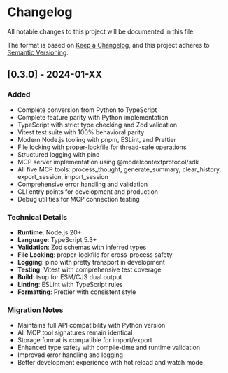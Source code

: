# Changelog

All notable changes to this project will be documented in this file.

The format is based on [Keep a Changelog](https://keepachangelog.com/en/1.0.0/),
and this project adheres to [Semantic Versioning](https://semver.org/spec/v2.0.0.html).

## [0.3.0] - 2024-01-XX

### Added
- Complete conversion from Python to TypeScript
- Complete feature parity with Python implementation
- TypeScript with strict type checking and Zod validation
- Vitest test suite with 100% behavioral parity
- Modern Node.js tooling with pnpm, ESLint, and Prettier
- File locking with proper-lockfile for thread-safe operations
- Structured logging with pino
- MCP server implementation using @modelcontextprotocol/sdk
- All five MCP tools: process_thought, generate_summary, clear_history, export_session, import_session
- Comprehensive error handling and validation
- CLI entry points for development and production
- Debug utilities for MCP connection testing

### Technical Details
- **Runtime**: Node.js 20+
- **Language**: TypeScript 5.3+
- **Validation**: Zod schemas with inferred types
- **File Locking**: proper-lockfile for cross-process safety
- **Logging**: pino with pretty transport in development
- **Testing**: Vitest with comprehensive test coverage
- **Build**: tsup for ESM/CJS dual output
- **Linting**: ESLint with TypeScript rules
- **Formatting**: Prettier with consistent style

### Migration Notes
- Maintains full API compatibility with Python version
- All MCP tool signatures remain identical
- Storage format is compatible for import/export
- Enhanced type safety with compile-time and runtime validation
- Improved error handling and logging
- Better development experience with hot reload and watch mode